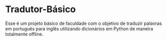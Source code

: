 # Tradutor-Básico
Esse é um projeto básico de faculdade com o objetivo de traduzir palavras em português para inglês utilizando dicionários em Python de maneira totalmente offline. 
